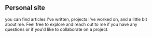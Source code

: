 ## Personal site

 you can find articles I've written, projects I've worked on, and a little bit about me. Feel free to explore and reach out to me if you have any questions or if you'd like to collaborate on a project.
